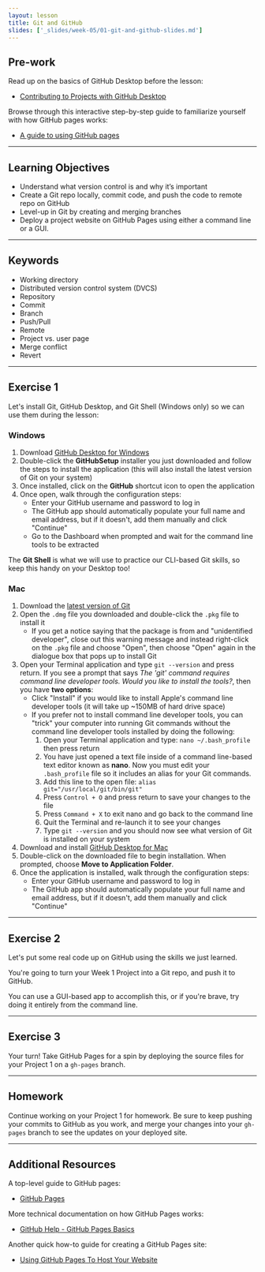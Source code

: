 ```yaml
---
layout: lesson
title: Git and GitHub
slides: ['_slides/week-05/01-git-and-github-slides.md']
---
```


## Pre-work

Read up on the basics of GitHub Desktop before the lesson:

- [Contributing to Projects with GitHub Desktop](https://help.github.com/desktop/guides/contributing/)

Browse through this interactive step-by-step guide to familiarize yourself with how GitHub pages works:

- [A guide to using GitHub pages](https://www.thinkful.com/learn/a-guide-to-using-github-pages/)

---

## Learning Objectives

- Understand what version control is and why it’s important
- Create a Git repo locally, commit code, and push the code to remote repo on GitHub
- Level-up in Git by creating and merging branches
- Deploy a project website on GitHub Pages using either a command line or a GUI.

---

## Keywords

- Working directory
- Distributed version control system (DVCS)
- Repository
- Commit
- Branch
- Push/Pull
- Remote
- Project vs. user page
- Merge conflict
- Revert

---

## Exercise 1

Let's install Git, GitHub Desktop, and Git Shell (Windows only) so we can use them during the lesson:

### Windows

1. Download [GitHub Desktop for Windows](https://desktop.github.com/)
2. Double-click the **GitHubSetup** installer you just downloaded and follow the steps to install the application (this will also install the latest version of Git on your system)
3. Once installed, click on the **GitHub** shortcut icon to open the application
4. Once open, walk through the configuration steps:
	- Enter your GitHub username and password to log in
	- The GitHub app should automatically populate your full name and email address, but if it doesn't, add them manually and click "Continue"
	- Go to the Dashboard when prompted and wait for the command line tools to be extracted

The **Git Shell** is what we will use to practice our CLI-based Git skills, so keep this handy on your Desktop too!

### Mac

1. Download the [latest version of Git](https://git-scm.com/downloads)
2. Open the `.dmg` file you downloaded and double-click the `.pkg` file to install it
   - If you get a notice saying that the package is from and "unidentified developer", close out this warning message and instead right-click on the `.pkg` file and choose "Open", then choose "Open" again in the dialogue box that pops up to install Git
3. Open your Terminal application and type `git --version` and press return. If you see a prompt that says *The 'git' command requires command line developer tools. Would you like to install the tools?*, then you have **two options**:
   - Click "Install" if you would like to install Apple's command line developer tools (it will take up ~150MB of hard drive space)
   - If you prefer not to install command line developer tools, you can "trick" your computer into running Git commands without the command line developer tools installed by doing the following:
      1. Open your Terminal application and type: `nano ~/.bash_profile` then press return
      2. You have just opened a text file inside of a command line-based text editor known as **nano**. Now you must edit your `.bash_profile` file so it includes an alias for your Git commands.
      3. Add this line to the open file: `alias git="/usr/local/git/bin/git"`
      4. Press `Control + O` and press return to save your changes to the file
      5. Press `Command + X` to exit nano and go back to the command line
      6. Quit the Terminal and re-launch it to see your changes
      7. Type `git --version` and you should now see what version of Git is installed on your system
4. Download and install [GitHub Desktop for Mac](https://desktop.github.com/)
5. Double-click on the downloaded file to begin installation. When prompted, choose **Move to Application Folder**.
6. Once the application is installed, walk through the configuration steps:
   - Enter your GitHub username and password to log in
   - The GitHub app should automatically populate your full name and email address, but if it doesn't, add them manually and click "Continue"

---

## Exercise 2

Let's put some real code up on GitHub using the skills we just learned.

You're going to turn your Week 1 Project into a Git repo, and push it to GitHub.

You can use a GUI-based app to accomplish this, or if you're brave, try doing it entirely from the command line.

---

## Exercise 3

Your turn! Take GitHub Pages for a spin by deploying the source files for your Project 1 on a `gh-pages` branch.

---

## Homework

Continue working on your Project 1 for homework. Be sure to keep pushing your commits to GitHub as you work, and merge your changes into your `gh-pages` branch to see the updates on your deployed site.

---

## Additional Resources

A top-level guide to GitHub pages:

- [GitHub Pages](https://pages.github.com/)

More technical documentation on how GitHub Pages works:

- [GitHub Help - GitHub Pages Basics](https://help.github.com/categories/github-pages-basics/)

Another quick how-to guide for creating a GitHub Pages site:

- [Using GitHub Pages To Host Your Website](http://blog.teamtreehouse.com/using-github-pages-to-host-your-website)
